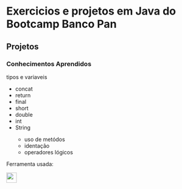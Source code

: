 <h1>Exercicios e projetos em Java do Bootcamp Banco Pan</h1>

<section>
  <h2>Projetos </h2>
</section>

<section>
  <h3>Conhecimentos Aprendidos </h3>
  <p>tipos e variaveis</p>
  <ul>
    <li>concat</li>
    <li>return</li>
    <li>final</li>
    <li>short</li>
    <li>double</li>
    <li>int</li>
    <li>String</li>

  <ul>
    <li>uso de metódos</li>
    <li>identação</li>
    <li>operadores lógicos</li>
  </ul>
</section>

<p>Ferramenta usada:</p>
<a href ="https://code.visualstudio.com/assets/images/code-stable.png"><img src="https://code.visualstudio.com/assets/images/code-stable.png" border="0" height="27px"></a>

